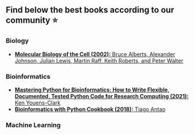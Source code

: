 ## Find below the best books according to our community ⭐

### Biology

- [**Molecular Biology of the Cell (2002):** Bruce Alberts, Alexander Johnson, Julian Lewis, Martin Raff, Keith Roberts, and Peter Walter](https://www.ncbi.nlm.nih.gov/books/NBK21054/)

### Bioinformatics

- [**Mastering Python for Bioinformatics: How to Write Flexible, Documented, Tested Python Code for Research Computing (2021):** Ken Youens-Clark](https://www.amazon.com/Mastering-Python-Bioinformatics-Documented-Computing/dp/1098100883)
- [**Bioinformatics with Python Cookbook (2018):** Tiago Antao](https://www.amazon.com/Bioinformatics-Python-Cookbook-bioinformatics-computational/dp/1789344697)

### Machine Learning
